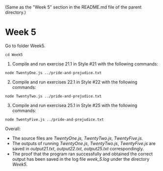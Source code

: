 (Same as the "Week 5" section in the README.md file of the parent directory.)
# Week 5
Go to folder Week5.
```
cd Week5
```
1. Compile and run exercise 21.1 in Style #21 with the following commands:
```
node TwentyOne.js ../pride-and-prejudice.txt
```
2. Compile and run exercises 22.1 in Style #22 with the following commands:
```
node TwentyTwo.js ../pride-and-prejudice.txt
```
3. Compile and run exercisea 25.1 in Style #25 with the following commands:
```
node TwentyFive.js ../pride-and-prejudice.txt
```
Overall:
- The source files are *TwentyOne.js*, *TwentyTwo.js*, *TwentyFive.js*.
- The outputs of running *TwentyOne.js*, *TwentyTwo.js*, *TwentyFive.js* are saved in *output21.txt*, *output22.txt*, *output25.txt* correspondingly.
- The proof that the program ran successfully and obtained the correct output has been saved in the log file *week_5.log* under the directory *Week5*.
